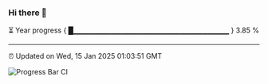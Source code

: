 ### Hi there 👋

⏳ Year progress { █▁▁▁▁▁▁▁▁▁▁▁▁▁▁▁▁▁▁▁▁▁▁▁▁▁▁▁▁▁ } 3.85 %

---

⏰ Updated on Wed, 15 Jan 2025 01:03:51 GMT

![Progress Bar CI](https://github.com/liununu/liununu/workflows/Progress%20Bar%20CI/badge.svg)
